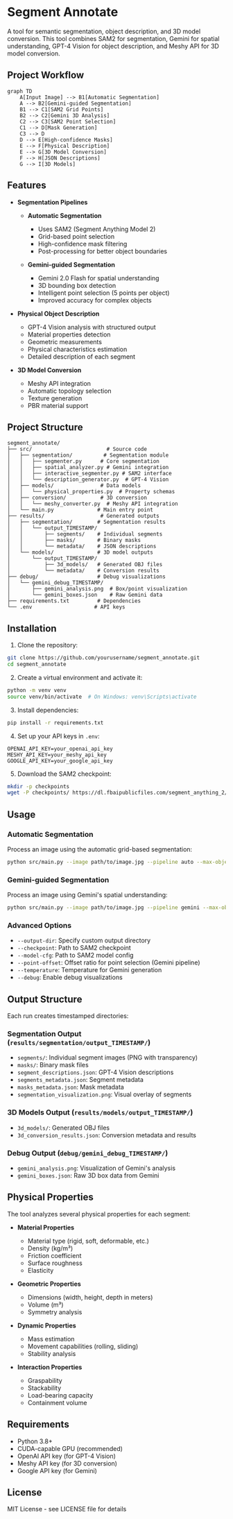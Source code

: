 # Segment Annotate

A tool for semantic segmentation, object description, and 3D model conversion. This tool combines SAM2 for segmentation, Gemini for spatial understanding, GPT-4 Vision for object description, and Meshy API for 3D model conversion.

## Project Workflow

```mermaid
graph TD
    A[Input Image] --> B1[Automatic Segmentation]
    A --> B2[Gemini-guided Segmentation]
    B1 --> C1[SAM2 Grid Points]
    B2 --> C2[Gemini 3D Analysis]
    C2 --> C3[SAM2 Point Selection]
    C1 --> D[Mask Generation]
    C3 --> D
    D --> E[High-confidence Masks]
    E --> F[Physical Description]
    E --> G[3D Model Conversion]
    F --> H[JSON Descriptions]
    G --> I[3D Models]
```

## Features

- **Segmentation Pipelines**
  - **Automatic Segmentation**
    - Uses SAM2 (Segment Anything Model 2)
    - Grid-based point selection
    - High-confidence mask filtering
    - Post-processing for better object boundaries
  
  - **Gemini-guided Segmentation**
    - Gemini 2.0 Flash for spatial understanding
    - 3D bounding box detection
    - Intelligent point selection (5 points per object)
    - Improved accuracy for complex objects

- **Physical Object Description**
  - GPT-4 Vision analysis with structured output
  - Material properties detection
  - Geometric measurements
  - Physical characteristics estimation
  - Detailed description of each segment

- **3D Model Conversion**
  - Meshy API integration
  - Automatic topology selection
  - Texture generation
  - PBR material support

## Project Structure

```
segment_annotate/
├── src/                        # Source code
│   ├── segmentation/          # Segmentation module
│   │   ├── segmenter.py      # Core segmentation
│   │   ├── spatial_analyzer.py # Gemini integration
│   │   ├── interactive_segmenter.py # SAM2 interface
│   │   └── description_generator.py  # GPT-4 Vision
│   ├── models/               # Data models
│   │   └── physical_properties.py  # Property schemas
│   ├── conversion/           # 3D conversion
│   │   └── meshy_converter.py  # Meshy API integration
│   └── main.py              # Main entry point
├── results/                  # Generated outputs
│   ├── segmentation/        # Segmentation results
│   │   └── output_TIMESTAMP/
│   │       ├── segments/    # Individual segments
│   │       ├── masks/       # Binary masks
│   │       └── metadata/    # JSON descriptions
│   └── models/              # 3D model outputs
│       └── output_TIMESTAMP/
│           ├── 3d_models/   # Generated OBJ files
│           └── metadata/    # Conversion results
├── debug/                   # Debug visualizations
│   └── gemini_debug_TIMESTAMP/
│       ├── gemini_analysis.png  # Box/point visualization
│       └── gemini_boxes.json    # Raw Gemini data
├── requirements.txt         # Dependencies
└── .env                    # API keys
```

## Installation

1. Clone the repository:
```bash
git clone https://github.com/yourusername/segment_annotate.git
cd segment_annotate
```

2. Create a virtual environment and activate it:
```bash
python -m venv venv
source venv/bin/activate  # On Windows: venv\Scripts\activate
```

3. Install dependencies:
```bash
pip install -r requirements.txt
```

4. Set up your API keys in `.env`:
```env
OPENAI_API_KEY=your_openai_api_key
MESHY_API_KEY=your_meshy_api_key
GOOGLE_API_KEY=your_google_api_key
```

5. Download the SAM2 checkpoint:
```bash
mkdir -p checkpoints
wget -P checkpoints/ https://dl.fbaipublicfiles.com/segment_anything_2/092824/sam2.1_hiera_large.pt
```

## Usage

### Automatic Segmentation

Process an image using the automatic grid-based segmentation:
```bash
python src/main.py --image path/to/image.jpg --pipeline auto --max-objects 20
```

### Gemini-guided Segmentation

Process an image using Gemini's spatial understanding:
```bash
python src/main.py --image path/to/image.jpg --pipeline gemini --max-objects 10 --point-offset 0.2 --debug
```

### Advanced Options

- `--output-dir`: Specify custom output directory
- `--checkpoint`: Path to SAM2 checkpoint
- `--model-cfg`: Path to SAM2 model config
- `--point-offset`: Offset ratio for point selection (Gemini pipeline)
- `--temperature`: Temperature for Gemini generation
- `--debug`: Enable debug visualizations

## Output Structure

Each run creates timestamped directories:

### Segmentation Output (`results/segmentation/output_TIMESTAMP/`)
- `segments/`: Individual segment images (PNG with transparency)
- `masks/`: Binary mask files
- `segment_descriptions.json`: GPT-4 Vision descriptions
- `segments_metadata.json`: Segment metadata
- `masks_metadata.json`: Mask metadata
- `segmentation_visualization.png`: Visual overlay of segments

### 3D Models Output (`results/models/output_TIMESTAMP/`)
- `3d_models/`: Generated OBJ files
- `3d_conversion_results.json`: Conversion metadata and results

### Debug Output (`debug/gemini_debug_TIMESTAMP/`)
- `gemini_analysis.png`: Visualization of Gemini's analysis
- `gemini_boxes.json`: Raw 3D box data from Gemini

## Physical Properties

The tool analyzes several physical properties for each segment:

- **Material Properties**
  - Material type (rigid, soft, deformable, etc.)
  - Density (kg/m³)
  - Friction coefficient
  - Surface roughness
  - Elasticity

- **Geometric Properties**
  - Dimensions (width, height, depth in meters)
  - Volume (m³)
  - Symmetry analysis

- **Dynamic Properties**
  - Mass estimation
  - Movement capabilities (rolling, sliding)
  - Stability analysis

- **Interaction Properties**
  - Graspability
  - Stackability
  - Load-bearing capacity
  - Containment volume

## Requirements

- Python 3.8+
- CUDA-capable GPU (recommended)
- OpenAI API key (for GPT-4 Vision)
- Meshy API key (for 3D conversion)
- Google API key (for Gemini)

## License

MIT License - see LICENSE file for details 